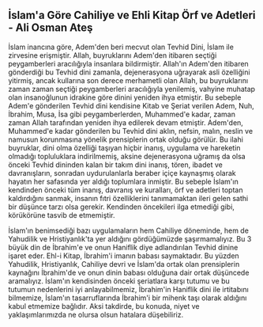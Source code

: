## İslam'a Göre Cahiliye ve Ehli Kitap Örf ve Adetleri - Ali Osman Ateş

İslam inancına göre, Adem'den beri mecvut olan Tevhid Dini, İslam ile zirvesine erişmiştir. Allah, buyruklarını Adem'den itibaren seçtiği peygamberleri aracılığıyla insanlara bildirmiştir. Allah'ın Adem'den itibaren gönderdiği bu Tevhid dini zamanla, dejenerasyona uğrayarak asli özelliğini yitirmiş, ancak kullarına son derece merhametli olan Allah, bu buyruklarını zaman zaman seçtiği peygamberleri aracılığıyla yenilemiş, vahyine muhatap olan insanoğlunun idrakine göre dinini yeniden ihya etmiştir. Bu sebeple Adem'e gönderilen Tevhid dini kendisine Kitab ve Şeriat verilen Adem, Nuh, İbrahim, Musa, İsa gibi peygamberlerden, Muhammed'e kadar, zaman zaman Allah tarafından yeniden ihya edilerek devam etmiştir. Adem'den, Muhammed'e kadar gönderilen bu Tevhid dini aklın, nefsin, malın, neslin ve namusun korunmasına yönelik prensiplerin ortak olduğu görülür. Bu ilahi buyruklar, dini olma özelliği taşıyan hiçbir inanış, uygulama ve hareketin olmadığı topluluklara indirilmemiş, aksine dejenerasyona uğramış da olsa önceki Tevhid dininden kalan bir takım dini inanış, tören, ibadet ve davranışların, sonradan uydurulanlarla beraber içiçe kaynaşmış olarak hayatın her safasında yer aldığı toplumlara inmiştir.  Bu sebeple İslam'ın kendinden önceki tüm inanış, davranış ve kuralları, örf ve adetleri toptan kaldırdığını sanmak, insanın fıtri özelliklerini tanımamaktan ileri gelen sathi bir düşünce tarzı olsa gerekir. Kendinden öncekileri ilga etmediği gibi, körükörüne tasvib de etmemiştir.

İslam'ın benimsediği bazı uygulamaların hem Cahiliye döneminde, hem de Yahudilik ve Hristiyanlık'ta yer aldığını gördüğümüzde şaşırmamalıyız. Bu 3 büyük din de İbrahim'e ve onun Haniflik diye adlandırılan Tevhid dinine işaret eder. Ehl-i Kitap, İbrahim'i imanın babası saymaktadır. Bu yüzden Yahudilik, Hristiyanlık, Cahiliye devri ve İslam'da ortak olan prensiplerin kaynağını İbrahim'de ve onun dinin babası olduğuna dair ortak düşüncede aramalıyız. İslam'ın kendisinden önceki şeriatlara karşı tutumu ve bu tutumun nedenlerini iyi anlayabilmemiz, İbrahim'in Haniflik dini ile irtitabını bilmemize, İslam'ın tasarruflarında İbrahim'i bir mihenk taşı olarak aldığını kabul etmemize bağlıdır. Aksi takdirde, bu konuda, niyet ve yaklaşımlarımızda ne olursa olsun hatalara düşebiliriz.
